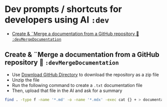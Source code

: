 # Dev prompts / shortcuts for developers using AI `:dev`

- [Create \& ¨Merge a documentation from a GitHub repository 🧙 `:devMergeDocumentation`](#create--merge-a-documentation-from-a-github-repository--devmergedocumentation)

## Create & ¨Merge a documentation from a GitHub repository 🧙 `:devMergeDocumentation`

- Use [Download GitHub Directory](https://download-directory.github.io/) to download the repository as a zip file
- Unzip the file
- Run the following command to create a `.txt` documentation file
- Then, upload that file in the AI and ask for a summary

```bash
find . -type f -name '*.md' -o -name '*.mdx' -exec cat {} + > documentation.txt
```
